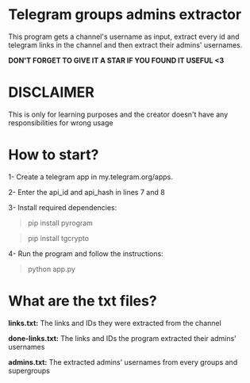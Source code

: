 # Telegram groups admins extractor
This program gets a channel's username as input, extract every id and telegram links in the channel and then extract their admins' usernames.

**DON'T FORGET TO GIVE IT A STAR IF YOU FOUND IT USEFUL <3**

# DISCLAIMER
This is only for learning purposes and the creator doesn't have any responsibilities for wrong usage

# How to start?
1- Create a telegram app in my.telegram.org/apps.

2- Enter the api_id and api_hash in lines 7 and 8

3- Install required dependencies:
> pip install pyrogram

> pip install tgcrypto

4- Run the program and follow the instructions:
> python app.py

# What are the txt files?
**links.txt:**  The links and IDs they were extracted from the channel

**done-links.txt:** The links and IDs the program extracted their admins' usernames

**admins.txt:** The extracted admins' usernames from every groups and supergroups
